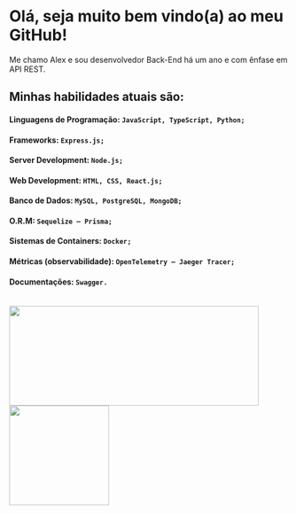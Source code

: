 # Olá, seja muito bem vindo(a) ao meu GitHub!

Me chamo Alex e sou desenvolvedor Back-End há um ano e com ênfase em API REST.

## Minhas habilidades atuais são:
#### Linguagens de Programação: `JavaScript, TypeScript, Python;`
#### Frameworks: `Express.js;`
#### Server Development: `Node.js;`
#### Web Development: `HTML, CSS, React.js;`
#### Banco de Dados: `MySQL, PostgreSQL, MongoDB;`
#### O.R.M: `Sequelize – Prisma;`
#### Sistemas de Containers: `Docker;`
#### Métricas (observabilidade): `OpenTelemetry – Jaeger Tracer;`
#### Documentações: `Swagger.` <br/><br/>

<div>
   <img height="180em" width="450em" src="https://github-readme-stats.vercel.app/api?username=AlexSnider&show_icons=true&theme=tokyonight"/>
   <img height="180em" src="https://github-readme-stats.vercel.app/api/top-langs/?username=AlexSnider&layout=compact&theme=tokyonight"/>
</div>
